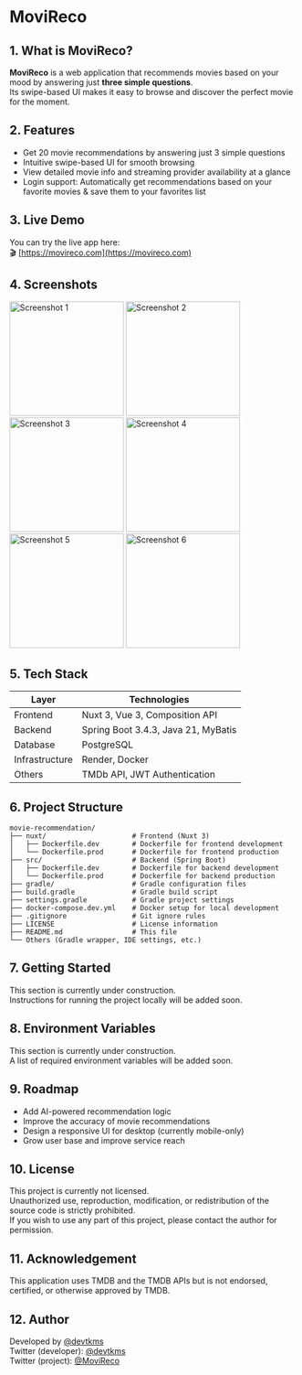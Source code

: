 # MoviReco

## 1. What is MoviReco?
**MoviReco** is a web application that recommends movies based on your mood by answering just **three simple questions**.  
Its swipe-based UI makes it easy to browse and discover the perfect movie for the moment.

## 2. Features
- Get 20 movie recommendations by answering just 3 simple questions
- Intuitive swipe-based UI for smooth browsing
- View detailed movie info and streaming provider availability at a glance
- Login support: Automatically get recommendations based on your favorite movies & save them to your favorites list

## 3. Live Demo
You can try the live app here:  
🎬 [https://movireco.com](https://movireco.com)

## 4. Screenshots

<img src="https://github.com/user-attachments/assets/d7123da5-6ce4-4c80-9d6a-7aa600739266" width="200" alt="Screenshot 1" />
<img src="https://github.com/user-attachments/assets/811aa939-cd1d-409f-a282-94975e357bb2" width="200" alt="Screenshot 2" />
<img src="https://github.com/user-attachments/assets/c2842289-7c9e-4a06-b1ab-9144ca559e8d" width="200" alt="Screenshot 3" />
<img src="https://github.com/user-attachments/assets/bbdc6f46-a49b-46f0-960f-4d8362af7998" width="200" alt="Screenshot 4" />
<img src="https://github.com/user-attachments/assets/965b0e90-07c3-4673-9334-40c15cd37325" width="200" alt="Screenshot 5" />
<img src="https://github.com/user-attachments/assets/9800224b-7a54-4009-93fe-5000e0047bfc" width="200" alt="Screenshot 6" />



## 5. Tech Stack
| Layer        | Technologies                 |
|--------------|------------------------------|
| Frontend     | Nuxt 3, Vue 3, Composition API |
| Backend      | Spring Boot 3.4.3, Java 21, MyBatis |
| Database     | PostgreSQL                   |
| Infrastructure | Render, Docker               |
| Others       | TMDb API, JWT Authentication |

## 6. Project Structure

```plaintext
movie-recommendation/
├── nuxt/                     # Frontend (Nuxt 3)
│   ├── Dockerfile.dev        # Dockerfile for frontend development
│   └── Dockerfile.prod       # Dockerfile for frontend production
├── src/                      # Backend (Spring Boot)
│   ├── Dockerfile.dev        # Dockerfile for backend development
│   └── Dockerfile.prod       # Dockerfile for backend production
├── gradle/                   # Gradle configuration files
├── build.gradle              # Gradle build script
├── settings.gradle           # Gradle project settings
├── docker-compose.dev.yml    # Docker setup for local development
├── .gitignore                # Git ignore rules
├── LICENSE                   # License information
├── README.md                 # This file
└── Others (Gradle wrapper, IDE settings, etc.)
```
## 7. Getting Started
This section is currently under construction.  
Instructions for running the project locally will be added soon.

## 8. Environment Variables
This section is currently under construction.  
A list of required environment variables will be added soon.

## 9. Roadmap
- Add AI-powered recommendation logic
- Improve the accuracy of movie recommendations
- Design a responsive UI for desktop (currently mobile-only)
- Grow user base and improve service reach

## 10. License
This project is currently not licensed.  
Unauthorized use, reproduction, modification, or redistribution of the source code is strictly prohibited.  
If you wish to use any part of this project, please contact the author for permission.

## 11. Acknowledgement
This application uses TMDB and the TMDB APIs but is not endorsed, certified, or otherwise approved by TMDB.

## 12. Author
Developed by [@devtkms](https://github.com/devtkms)  
Twitter (developer): [@devtkms](https://twitter.com/devtkms)  
Twitter (project): [@MoviReco](https://twitter.com/MoviReco)
